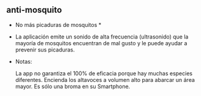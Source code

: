 ## anti-mosquito


* No más picaduras de mosquitos *

* La aplicación emite un sonido de alta frecuencia (ultrasonido) que la mayoría de mosquitos encuentran de mal gusto y le puede ayudar a prevenir sus picaduras.

* Notas:

    La app no garantiza el 100% de eficacia porque hay muchas especies diferentes.
    Encienda los altavoces a volumen alto para abarcar un área mayor.
    Es sólo una broma en su Smartphone.
 
